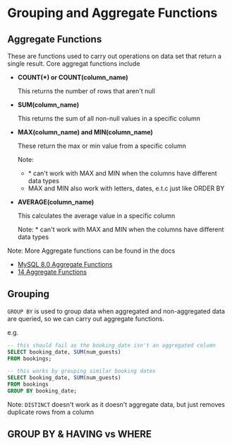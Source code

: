 # Grouping and Aggregate Functions

## Aggregate Functions

These are functions used to carry out operations on data set that return a single result.
Core aggregat functions include

- **COUNT(\*) or COUNT(column_name)**

  This returns the number of rows that aren't null

- **SUM(column_name)**

  This returns the sum of all non-null values in a specific column

- **MAX(column_name) and MIN(column_name)**

  These return the max or min value from a specific column

  Note:

  - \* can't work with MAX and MIN when the columns have different data types
  - MAX and MIN also work with letters, dates, e.t.c just like ORDER BY

- **AVERAGE(column_name)**

  This calculates the average value in a specific column

  Note: \* can't work with MAX and MIN when the columns have different data types

Note: More Aggregate functions can be found in the docs

- [MySQL 8.0 Aggregate Functions](https://dev.mysql.com/doc/refman/8.0/en/aggregate-functions.html)
- [14 Aggregate Functions](https://www.postgresql.org/docs/14/functions-aggregate.html)

## Grouping

`GROUP BY` is used to group data when aggregated and non-aggregated data are queried, so we can carry out aggregate functions.

e.g.

```sql
-- this should fail as the booking_date isn't an aggregated column
SELECT booking_date, SUM(num_guests)
FROM bookings;

-- this works by grouping similar booking dates
SELECT booking_date, SUM(num_guests)
FROM bookings
GROUP BY booking_date;
```

Note: `DISTINCT` doesn't work as it doesn't aggregate data, but just removes duplicate rows from a column

## **GROUP BY & HAVING vs WHERE**
